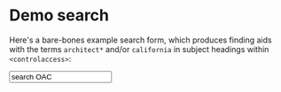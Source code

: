 # Demo search

Here's a bare-bones example search form, which produces finding aids with the terms `architect*` and/or `california` in subject headings within `<controlaccess>`:



<form action="http://www.oac.cdlib.org/search" method="get" id="search-form" target="_blank">
<input type="hidden" name="subject" value="architect* california"/>
<input type="hidden" name="sort" value="title"/>
<input value="search OAC" type="text" maxlength="200" name="query"/>
</form>
